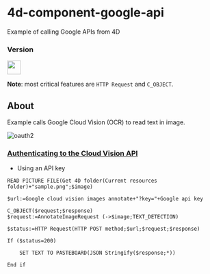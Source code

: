 # 4d-component-google-api
Example of calling Google APIs from 4D

### Version

<img src="https://cloud.githubusercontent.com/assets/1725068/18940648/2192ddba-8645-11e6-864d-6d5692d55717.png" width="32" height="32" />

**Note**: most critical features are ``HTTP Request`` and ``C_OBJECT``.

## About

Example calls Google Cloud Vision (OCR) to read text in image.

![oauth2](https://user-images.githubusercontent.com/1725068/30836937-64264c88-a29c-11e7-9ea5-8fd4b363f6fc.png)

### [Authenticating to the Cloud Vision API](https://cloud.google.com/vision/docs/auth)

* Using an API key

```
READ PICTURE FILE(Get 4D folder(Current resources folder)+"sample.png";$image)

$url:=Google cloud vision images annotate+"?key="+Google api key

C_OBJECT($request;$response)
$request:=AnnotateImageRequest (->$image;TEXT_DETECTION)

$status:=HTTP Request(HTTP POST method;$url;$request;$response)

If ($status=200)
	
	SET TEXT TO PASTEBOARD(JSON Stringify($response;*))
	
End if 
```

